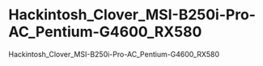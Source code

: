 # Hackintosh_Clover_MSI-B250i-Pro-AC_Pentium-G4600_RX580
Hackintosh_Clover_MSI-B250i-Pro-AC_Pentium-G4600_RX580
